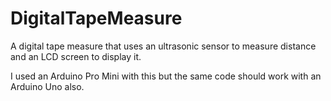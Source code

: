 # DigitalTapeMeasure
A digital tape measure that uses an ultrasonic sensor to measure distance and an LCD screen to display it.

I used an Arduino Pro Mini with this but the same code should work with an Arduino Uno also.
